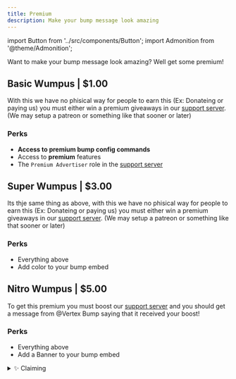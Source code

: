 ```yaml
---
title: Premium
description: Make your bump message look amazing
---
```


import Button from '../src/components/Button';
import Admonition from '@theme/Admonition';

Want to make your bump message look amazing? Well get some premium!

## Basic Wumpus | $1.00
With this we have no phisical way for people to earn this (Ex: Donateing or paying us) you must either win a premium giveaways in our [support server](https://discord.gg/nEesaZGqPc). (We may setup a patreon or something like that sooner or later)

### Perks
  - **Access to premium bump config commands**
  - Access to **premium** features
  - The `Premium Advertiser` role in the [support server](https://discord.gg/nEesaZGqPc)

## Super Wumpus | $3.00
Its thje same thing as above, with this we have no phisical way for people to earn this (Ex: Donateing or paying us) you must either win a premium giveaways in our [support server](https://discord.gg/nEesaZGqPc). (We may setup a patreon or something like that sooner or later)

### Perks
  - Everything above
  - Add color to your bump embed


## Nitro Wumpus | $5.00
To get this premium you must boost our [support server](https://discord.gg/nEesaZGqPc) and you should get a message from <mention>@Vertex Bump</mention> saying that it received your boost!

### Perks
  - Everything above
  - Add a Banner to your bump embed

<details className="customdetails">
<summary>✨ Claiming</summary>

<h1>How to claim your perks</h1>
<br/>

:::note
The only way you need to claim is if you win premium from a giveaway. Everything else you will automaticly get it!
:::

**1.** Go to our [support server](https://discord.gg/nEesaZGqPc) and click dm our support bot

**2.** Send us a screenshot of you winning the giveaway

**3.** Once our dev sees the message you will be granted the premium and can check your balance by doing <code>@Vertex Bump#2014 premium</code>

<h2>I didn't get my perks</h2>

**1.** It might be a problem on our end (As of `11/6/2022` we are still having problems, dm our [support servers](https://discord.gg/nEesaZGqPc) modmail bot to get the perks)

**2.** The host or our Hub server might be having problems and is taking awhile to send it

**3.** Discord is having problems and our bot is getting effected

<Admonition type="tip" icon="✅" title="Success">
  <p>
    You've now claimed your <strong>premium</strong>!
    <br/>
  </p>

</Admonition>

</details>


